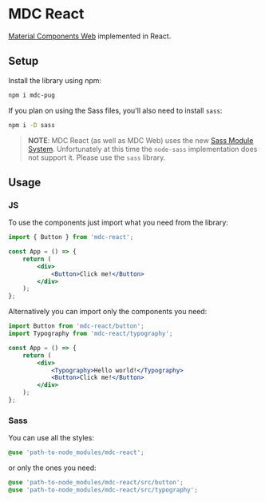 # MDC React

[Material Components Web](https://github.com/material-components/material-components-web) implemented in React.

## Setup

Install the library using npm:

```sh
npm i mdc-pug
```

If you plan on using the Sass files, you'll also need to install `sass`:

```sh
npm i -D sass
```

> **NOTE**: MDC React (as well as MDC Web) uses the new [Sass Module System](https://sass-lang.com/blog/the-module-system-is-launched). Unfortunately at this time the `node-sass` implementation does not support it. Please use the `sass` library.

## Usage

### JS

To use the components just import what you need from the library:

```jsx
import { Button } from 'mdc-react';

const App = () => {
    return (
        <div>
            <Button>Click me!</Button>
        </div>
    );
};
```

Alternatively you can import only the components you need:

```jsx
import Button from 'mdc-react/button';
import Typography from 'mdc-react/typography';

const App = () => {
    return (
        <div>
            <Typography>Hello world!</Typography>
            <Button>Click me!</Button>
        </div>
    );
};
```

### Sass

You can use all the styles:

```scss
@use 'path-to-node_modules/mdc-react';
```

or only the ones you need:

```scss
@use 'path-to-node_modules/mdc-react/src/button';
@use 'path-to-node_modules/mdc-react/src/typography';
```